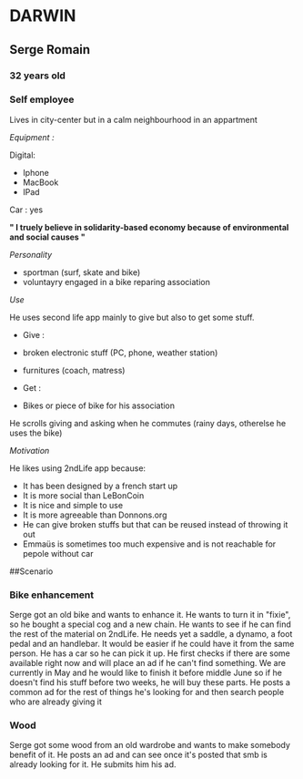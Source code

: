 # DARWIN
## Serge Romain
### 32 years old
### Self employee

Lives in city-center but in a calm neighbourhood in an appartment

*Equipment :*

Digital:
* Iphone
* MacBook
* IPad

Car : yes

**" I truely believe in solidarity-based economy because of environmental and social causes "**

*Personality*
* sportman (surf, skate and bike)
* voluntayry engaged in a bike reparing association

*Use*

He uses second life app mainly to give but also to get some stuff.
* Give :
 * broken electronic stuff (PC, phone, weather station)
 * furnitures (coach, matress)

* Get : 
 * Bikes or piece of bike for his association
 
He scrolls giving and asking when he commutes (rainy days, otherelse he uses the bike)

*Motivation*

He likes using 2ndLife app because:
 * It has been designed by a french start up
 * It is more social than LeBonCoin
 * It is nice and simple to use 
 * It is more agreeable than Donnons.org
 * He can give broken stuffs but that can be reused instead of throwing it out
 * Emmaüs is sometimes too much expensive and is not reachable for pepole without car
 
##Scenario

### Bike enhancement


Serge got an old bike and wants to enhance it. He wants to turn it in "fixie", so he bought a special cog and a new chain. 
He wants to see if he can find the rest of the material on 2ndLife. He needs yet a saddle, a dynamo, a foot pedal and an handlebar.
It would be easier if he could have it from the same person. He has a car so he can pick it up. 
He first checks if there are some available right now and will place an ad if he can't find something. 
We are currently in May and he would like to finish it before middle June so if he doesn't find his stuff before two weeks, he will buy these parts. 
He posts a common ad for the rest of things he's looking for and then search people who are already giving it


### Wood

Serge got some wood from an old wardrobe and wants to make somebody benefit of it. He posts an ad and can see once it's posted that smb is already looking for it. He submits him his ad.



